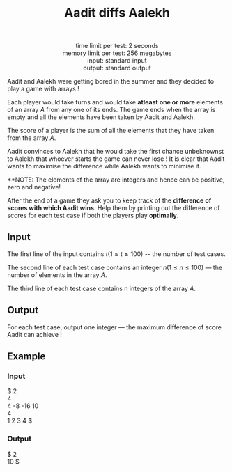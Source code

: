<h1 align="center">Aadit diffs Aalekh</h1><br>
<p align="center">
time limit per test: 2 seconds <br>
memory limit per test: 256 megabytes <br>
input: standard input <br>
output: standard output
</p>

Aadit and Aalekh were getting bored in the summer and they decided to play a game with arrays !

Each player would take turns and would take **atleast one or more** elements of an array *A* from any one of its ends.
The game ends when the array is empty and all the elements have been taken by Aadit and Aalekh.

The score of a player is the sum of all the elements that they have taken from the array *A*.

Aadit convinces to Aalekh that he would take the first chance unbeknownst to Aalekh that whoever starts the game can never lose !
It is clear that Aadit wants to maximise the difference while Aalekh wants to minimise it.

**NOTE: The elements of the array are integers and hence can be positive, zero and negative!

After the end of a game they ask you to keep track of the **difference of scores with which Aadit wins**.
Help them by printing out the difference of scores for each test case if both the players play **optimally**.

## Input
The first line of the input contains $t (1 ≤ t ≤ 100)$ -- the number of test cases.

The second line of each test case contains an integer $n (1 ≤ n ≤ 100)$ — the number of elements in the array *A*.

The third line of each test case contains n integers of the array *A*.

## Output
For each test case, output one integer — the maximum difference of score Aadit can achieve !

## Example
### Input
$
2 <br>
4 <br>
4 -8 -16 10 <br>
4 <br>
1 2 3 4
$
### Output
$
2 <br>
10
$



